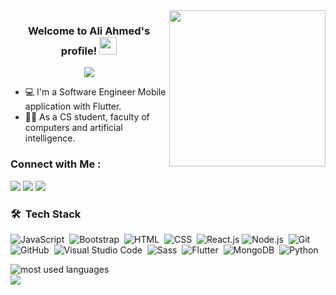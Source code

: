 
<img width="250" align="right" src="https://c.tenor.com/_DOBjnGspYAAAAAM/code-coding.gif">

<h3 align="center">
  Welcome to Ali Ahmed's profile!
  <img src="https://media.giphy.com/media/hvRJCLFzcasrR4ia7z/giphy.gif" width="28">
</h3>

<!-- Typing SVG by DenverCoder1 - https://github.com/DenverCoder1/readme-typing-svg -->
<p align="center">
  <a href="https://github.com/DenverCoder1/readme-typing-svg"><img src="https://readme-typing-svg.herokuapp.com/?lines=Flutter%20Developer;Keep%20learning&font=Fira%20Code&center=true&width=440&height=45&color=##5c7ef7&vCenter=true&size=22"></a>
</p> 

- 💻 I'm a Software Engineer Mobile application with Flutter.
- 👨‍💻 As a CS student, faculty of computers and artificial intelligence.


### Connect with Me :

<a href="https://www.linkedin.com/in/ali-ahmed-mahmoud-b4632521b/" target="_blank"><img src="https://img.shields.io/badge/-Ali%20Ahmed-0077B5?style=for-the-badge&logo=Linkedin&logoColor=white"/></a>
<a href="https://t.me/Ali_A7med_1" target="_blank"><img src="https://img.shields.io/badge/-Ali%20Ahmed-0077B5?style=for-the-badge&logo=Telegram&logoColor=white"/></a>
<a href="https://www.facebook.com/aliahmed.mahmoued?mibextid=ZbWKwL" target="_blank"><img src="https://img.shields.io/badge/-Ali%20Ahmed-0077B5?style=for-the-badge&logo=Facebook&logoColor=white"/></a>


### 🛠 &nbsp;Tech Stack
![JavaScript](https://img.shields.io/badge/-JavaScript-05122A?style=flat&logo=javascript)&nbsp;
![Bootstrap](https://img.shields.io/badge/-Bootstrap-05122A?style=flat&logo=bootstrap&logoColor=563D7C)&nbsp;
![HTML](https://img.shields.io/badge/-HTML-05122A?style=flat&logo=HTML5)&nbsp;
![CSS](https://img.shields.io/badge/-CSS-05122A?style=flat&logo=CSS3&logoColor=1572B6)&nbsp;
![React.js](https://img.shields.io/badge/-React-05122A?style=flat&logo=react)
![Node.js](https://img.shields.io/badge/-Node.js-05122A?style=flat&logo=node.js&logoColor=339933)&nbsp;
![Git](https://img.shields.io/badge/-Git-05122A?style=flat&logo=git)&nbsp;
![GitHub](https://img.shields.io/badge/-GitHub-05122A?style=flat&logo=github)&nbsp;
![Visual Studio Code](https://img.shields.io/badge/-Visual%20Studio%20Code-05122A?style=flat&logo=visual-studio-code&logoColor=007ACC)&nbsp;
![Sass](https://img.shields.io/badge/-Sass-05122A?style=flat&logo=sass)&nbsp;
![Flutter](https://img.shields.io/badge/-Flutter-05122A?style=flat&logo=Flutter)&nbsp;
![MongoDB](https://img.shields.io/badge/-MongoDB-05122A?style=flat&logo=MongoDB)&nbsp;
![Python](https://img.shields.io/badge/-Python%20-05122A?style=flat&logo=python)&nbsp;




<img align="left" src="https://github-readme-stats.vercel.app/api/top-langs?username=yousefdergham&show_icons=true&locale=en&layout=compact&theme=radical" alt="most used languages" />
<br>
<a href="https://komarev.com/ghpvc/?username=yousefdergham&style=for-the-badge">
    <img src="https://komarev.com/ghpvc/?username=yousefdergham&style=for-the-badge">
</a>
